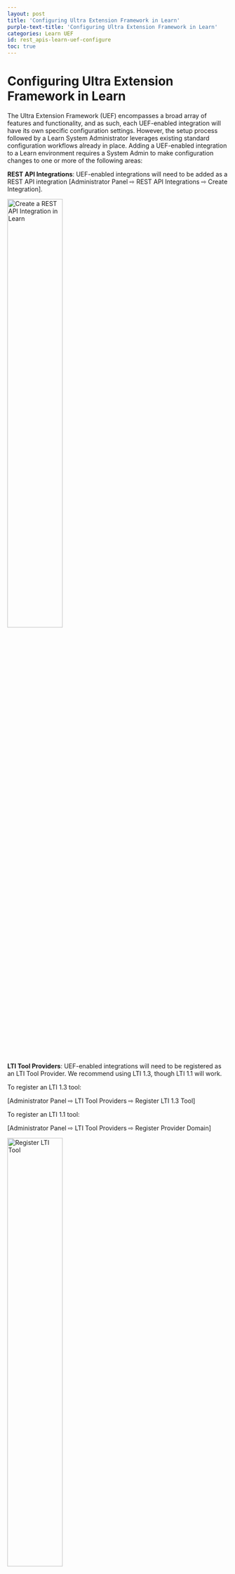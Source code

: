 ```yaml
---
layout: post
title: 'Configuring Ultra Extension Framework in Learn'
purple-text-title: 'Configuring Ultra Extension Framework in Learn'
categories: Learn UEF
id: rest_apis-learn-uef-configure
toc: true
---
```


<VersioningTracker frontMatter={frontMatter}/>

# Configuring Ultra Extension Framework in Learn

The Ultra Extension Framework (UEF) encompasses a broad array of features and functionality, and as such, each UEF-enabled integration will have its own specific configuration settings. However, the setup process followed by a Learn System Administrator leverages existing standard configuration workflows already in place. Adding a UEF-enabled integration to a Learn environment requires a System Admin to make configuration changes to one or more of the following areas:

**REST API Integrations**: UEF-enabled integrations will need to be added as a REST API integration [Administrator Panel ⇨ REST API Integrations ⇨ Create Integration].

<img alt="Create a REST API Integration in Learn" src="/assets/img/1RestAPIintegrations.png" width="50%" />

**LTI Tool Providers**: UEF-enabled integrations will need to be registered as an LTI Tool Provider. We recommend using LTI 1.3, though LTI 1.1 will work.

To register an LTI 1.3 tool:

[Administrator Panel ⇨ LTI Tool Providers ⇨ Register LTI 1.3 Tool]

To register an LTI 1.1 tool:

[Administrator Panel ⇨ LTI Tool Providers ⇨ Register Provider Domain]

<img alt="Register LTI Tool" src="/assets/img/2LTIToolProviders.png" width="50%" />

**New LTI Placement Type**: "Ultra extension"
As part of the Ultra integration framework development, it's necessary to define a way for Learn admins to register an Ultra integration and how the registered integrations are going to be loaded inside Ultra:
• We'll keep the current registration workflow for LTI 3rd party tools, but a new placement type will be added so that is possible to know when an LTI tool is expected to work as an Ultra UI integration.
• The new LTI placement type will be known as "Ultra extension" and such type will only be visible for Learn Ultra instances.

**NOTE**: When registering an LTI 1.1 Placement, you must include the following information:

- Tool Provider URL
- Tool Provider Key
- Tool Provider Secret

The Tool Provider Key and Tool Provider Secret would be the ones given by the devportal when the application is created and the Tool Provider URL must follow this format:

`https://example.provider.com/lti-launch?id=<PlacementId>&appkey=<Tool Provider Key>`

<img alt="Manage LTI Placements" src="/assets/img/3ManagePlacements.png" width="50%" />

<img alt="Create LTI Placement" src="/assets/img/4CreatePlacement.png" width="50%" />

Cross-Origin Resource Sharing: For UEF-enabled integrations that make direct calls to their Learn instance's REST API will need be be configured via the Cross-Origin Resource Sharing (CORS) tool [Administrator Panel ⇨ Cross-Origin Resource Sharing ⇨ Create Configuration].

<img alt="Cross Origin Resource Sharing Configuration" src="/assets/img/5CORSSharing.png" width="50%" />

<AuthorBox frontMatter={frontMatter}/>
